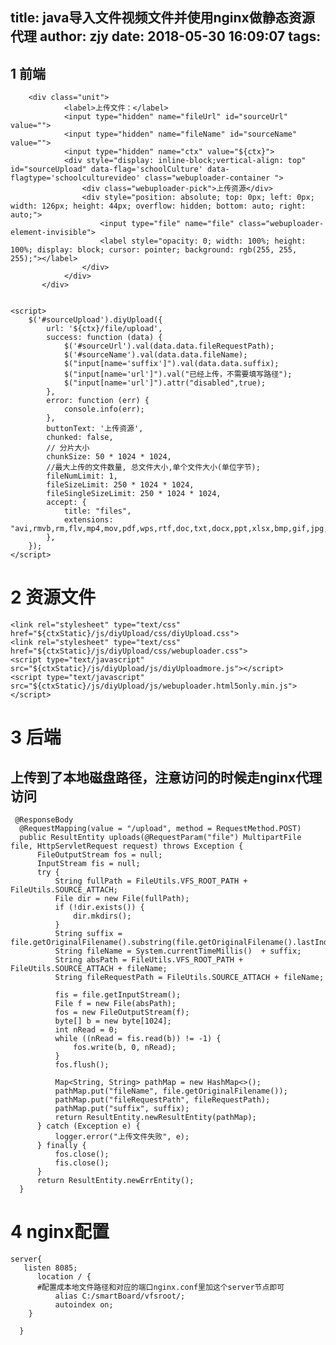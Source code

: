 title: java导入文件视频文件并使用nginx做静态资源代理
author: zjy
date: 2018-05-30 16:09:07
tags:
---
## 1 前端

		<div class="unit">
                <label>上传文件：</label>
                <input type="hidden" name="fileUrl" id="sourceUrl" value="">
                <input type="hidden" name="fileName" id="sourceName" value="">
                <input type="hidden" name="ctx" value="${ctx}">
                <div style="display: inline-block;vertical-align: top" id="sourceUpload" data-flag='schoolCulture' data-flagtype='schoolculturevideo' class="webuploader-container ">
                    <div class="webuploader-pick">上传资源</div>
                    <div style="position: absolute; top: 0px; left: 0px; width: 126px; height: 44px; overflow: hidden; bottom: auto; right: auto;">
                        <input type="file" name="file" class="webuploader-element-invisible">
                        <label style="opacity: 0; width: 100%; height: 100%; display: block; cursor: pointer; background: rgb(255, 255, 255);"></label>
                    </div>
                </div>
           </div>
           
           
 	<script>
        $('#sourceUpload').diyUpload({
            url: '${ctx}/file/upload',
            success: function (data) {
                $('#sourceUrl').val(data.data.fileRequestPath);
                $('#sourceName').val(data.data.fileName);
                $("input[name='suffix']").val(data.data.suffix);
                $("input[name='url']").val("已经上传，不需要填写路径");
                $("input[name='url']").attr("disabled",true);
            },
            error: function (err) {
                console.info(err);
            },
            buttonText: '上传资源',
            chunked: false,
            // 分片大小
            chunkSize: 50 * 1024 * 1024,
            //最大上传的文件数量, 总文件大小,单个文件大小(单位字节);
            fileNumLimit: 1,
            fileSizeLimit: 250 * 1024 * 1024,
            fileSingleSizeLimit: 250 * 1024 * 1024,
            accept: {
                title: "files",
                extensions: "avi,rmvb,rm,flv,mp4,mov,pdf,wps,rtf,doc,txt,docx,ppt,xlsx,bmp,gif,jpg,pic,png,tif"
            },
        });
    </script>
    
    
# 2 资源文件
	<link rel="stylesheet" type="text/css" href="${ctxStatic}/js/diyUpload/css/diyUpload.css">
    <link rel="stylesheet" type="text/css" href="${ctxStatic}/js/diyUpload/css/webuploader.css">
    <script type="text/javascript" src="${ctxStatic}/js/diyUpload/js/diyUploadmore.js"></script>
    <script type="text/javascript" src="${ctxStatic}/js/diyUpload/js/webuploader.html5only.min.js"></script>
  
  
  # 3 后端
  ## 上传到了本地磁盘路径，注意访问的时候走nginx代理访问
  	 @ResponseBody
      @RequestMapping(value = "/upload", method = RequestMethod.POST)
      public ResultEntity uploads(@RequestParam("file") MultipartFile file, HttpServletRequest request) throws Exception {
          FileOutputStream fos = null;
          InputStream fis = null;
          try {
              String fullPath = FileUtils.VFS_ROOT_PATH + FileUtils.SOURCE_ATTACH;
              File dir = new File(fullPath);
              if (!dir.exists()) {
                  dir.mkdirs();
              }
              String suffix = file.getOriginalFilename().substring(file.getOriginalFilename().lastIndexOf("."));
              String fileName = System.currentTimeMillis()  + suffix;
              String absPath = FileUtils.VFS_ROOT_PATH + FileUtils.SOURCE_ATTACH + fileName;
              String fileRequestPath = FileUtils.SOURCE_ATTACH + fileName;

              fis = file.getInputStream();
              File f = new File(absPath);
              fos = new FileOutputStream(f);
              byte[] b = new byte[1024];
              int nRead = 0;
              while ((nRead = fis.read(b)) != -1) {
                  fos.write(b, 0, nRead);
              }
              fos.flush();

              Map<String, String> pathMap = new HashMap<>();
              pathMap.put("fileName", file.getOriginalFilename());
              pathMap.put("fileRequestPath", fileRequestPath);
              pathMap.put("suffix", suffix);
              return ResultEntity.newResultEntity(pathMap);
          } catch (Exception e) {
              logger.error("上传文件失败", e);
          } finally {
              fos.close();
              fis.close();
          }
          return ResultEntity.newErrEntity();
      }
  
  
  # 4 nginx配置
  
    server{
       listen 8085;
          location / {
          #配置成本地文件路径和对应的端口nginx.conf里加这个server节点即可
              alias C:/smartBoard/vfsroot/;
              autoindex on;
        }

      }
  